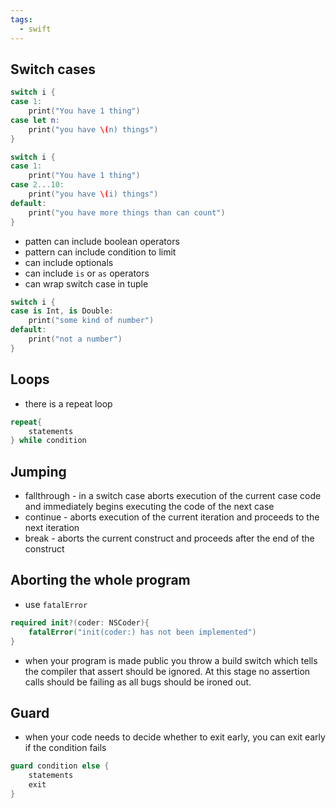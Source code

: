 ```yaml
---
tags:
  - swift
---
```


## Switch cases
```swift
switch i {
case 1:
	print("You have 1 thing")
case let n:
	print("you have \(n) things")
}

switch i {
case 1:
	print("You have 1 thing")
case 2...10:
	print("you have \(i) things")
default:
	print("you have more things than can count")
}
```
- patten can include boolean operators
- pattern can include condition to limit
- can include optionals
- can include `is` or `as` operators
- can wrap switch case in tuple
```swift
switch i {
case is Int, is Double:
	print("some kind of number")
default:
	print("not a number")
}
```
## Loops
- there is a repeat loop
```swift
repeat{
	statements
} while condition
```
## Jumping
- fallthrough - in a switch case aborts execution of the current case code and immediately begins executing the code of the next case
- continue - aborts execution of the current iteration and proceeds to the next iteration
- break - aborts the current construct and proceeds after the end of the construct 
## Aborting the whole program
- use `fatalError`
```swift
required init?(coder: NSCoder){
	fatalError("init(coder:) has not been implemented")
}
```
- when your program is made public you throw a build switch which tells the compiler that assert should be ignored. At this stage no assertion calls should be failing as all bugs should be ironed out.
## Guard
- when your code needs to decide whether to exit early, you can exit early if the condition fails
```swift
guard condition else {
	statements
	exit
}
```